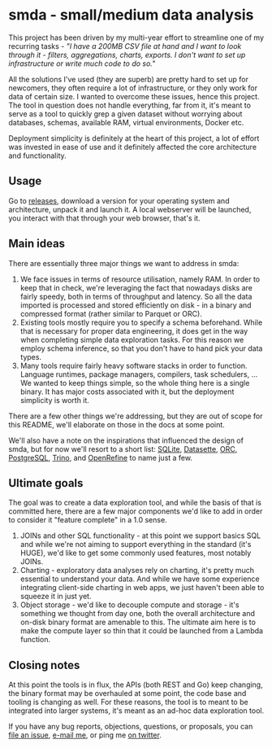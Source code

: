# smda - small/medium data analysis

This project has been driven by my multi-year effort to streamline one of my recurring tasks - _"I have a 200MB CSV file at hand and I want to look through it - filters, aggregations, charts, exports. I don't want to set up infrastructure or write much code to do so."_

All the solutions I've used (they are superb) are pretty hard to set up for newcomers, they often require a lot of infrastructure, or they only work for data of certain size. I wanted to overcome these issues, hence this project. The tool in question does not handle everything, far from it, it's meant to serve as a tool to quickly grep a given dataset without worrying about databases, schemas, available RAM, virtual environments, Docker etc.

Deployment simplicity is definitely at the heart of this project, a lot of effort was invested in ease of use and it definitely affected the core architecture and functionality. 

## Usage

Go to [releases](https://github.com/kokes/smda/releases), download a version for your operating system and architecture, unpack it and launch it. A local webserver will be launched, you interact with that through your web browser, that's it.

## Main ideas

There are essentially three major things we want to address in smda:

1. We face issues in terms of resource utilisation, namely RAM. In order to keep that in check, we're leveraging the fact that nowadays disks are fairly speedy, both in terms of throughput and latency. So all the data imported is processed and stored efficiently on disk - in a binary and compressed format (rather similar to Parquet or ORC).
2. Existing tools mostly require you to specify a schema beforehand. While that is necessary for proper data engineering, it does get in the way when completing simple data exploration tasks. For this reason we employ schema inference, so that you don't have to hand pick your data types.
3. Many tools require fairly heavy software stacks in order to function. Language runtimes, package managers, compilers, task schedulers, ... We wanted to keep things simple, so the whole thing here is a single binary. It has major costs associated with it, but the deployment simplicity is worth it.

There are a few other things we're addressing, but they are out of scope for this README, we'll elaborate on those in the docs at some point.

We'll also have a note on the inspirations that influenced the design of smda, but for now we'll resort to a short list: [SQLite](https://www.sqlite.org/index.html), [Datasette](https://datasette.io/), [ORC](https://en.wikipedia.org/wiki/Apache_ORC), [PostgreSQL](https://www.postgresql.org/), [Trino](https://trino.io/), and [OpenRefine](https://openrefine.org/) to name just a few.

## Ultimate goals

The goal was to create a data exploration tool, and while the basis of that is committed here, there are a few major components we'd like to add in order to consider it "feature complete" in a 1.0 sense.

1. JOINs and other SQL functionality - at this point we support basics SQL and while we're not aiming to support everything in the standard (it's HUGE), we'd like to get some commonly used features, most notably JOINs.
2. Charting - exploratory data analyses rely on charting, it's pretty much essential to understand your data. And while we have some experience integrating client-side charting in web apps, we just haven't been able to squeeze it in just yet.
3. Object storage - we'd like to decouple compute and storage - it's something we thought from day one, both the overall architecture and on-disk binary format are amenable to this. The ultimate aim here is to make the compute layer so thin that it could be launched from a Lambda function.


## Closing notes

At this point the tools is in flux, the APIs (both REST and Go) keep changing, the binary format may be overhauled at some point, the code base and tooling is changing as well. For these reasons, the tool is to meant to be integrated into larger systems, it's meant as an ad-hoc data exploration tool.

If you have any bug reports, objections, questions, or proposals, you can [file an issue](https://github.com/kokes/smda/issues), [e-mail me](mailto:ondrej.kokes@gmail.com), or ping me [on twitter](https://twitter.com/pndrej).
